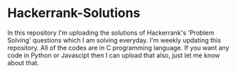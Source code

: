 # Hackerrank-Solutions
In this repository I'm uploading the solutions of Hackerrank's 'Problem Solving' questions which I am solving everyday. I'm weekly updating this repository. 
All of the codes are in C programming language.
If you want any code in Python or Javascipt then I can upload that also, just let me know about that.
